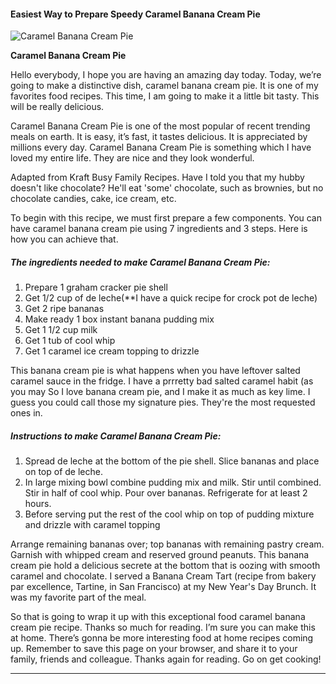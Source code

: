             

#### Easiest Way to Prepare Speedy Caramel Banana Cream Pie

![Caramel Banana Cream Pie](https://img-global.cpcdn.com/recipes/5604993938751488/751x532cq70/caramel-banana-cream-pie-recipe-main-photo.jpg)

**Caramel Banana Cream Pie**

Hello everybody, I hope you are having an amazing day today. Today, we’re going to make a distinctive dish, caramel banana cream pie. It is one of my favorites food recipes. This time, I am going to make it a little bit tasty. This will be really delicious.

Caramel Banana Cream Pie is one of the most popular of recent trending meals on earth. It is easy, it’s fast, it tastes delicious. It is appreciated by millions every day. Caramel Banana Cream Pie is something which I have loved my entire life. They are nice and they look wonderful.

Adapted from Kraft Busy Family Recipes. Have I told you that my hubby doesn't like chocolate? He'll eat 'some' chocolate, such as brownies, but no chocolate candies, cake, ice cream, etc.

To begin with this recipe, we must first prepare a few components. You can have caramel banana cream pie using 7 ingredients and 3 steps. Here is how you can achieve that.

##### The ingredients needed to make Caramel Banana Cream Pie:

1.  Prepare 1 graham cracker pie shell
2.  Get 1/2 cup of de leche(\*\*I have a quick recipe for crock pot de leche)
3.  Get 2 ripe bananas
4.  Make ready 1 box instant banana pudding mix
5.  Get 1 1/2 cup milk
6.  Get 1 tub of cool whip
7.  Get 1 caramel ice cream topping to drizzle

This banana cream pie is what happens when you have leftover salted caramel sauce in the fridge. I have a prrretty bad salted caramel habit (as you may So I love banana cream pie, and I make it as much as key lime. I guess you could call those my signature pies. They're the most requested ones in.

##### Instructions to make Caramel Banana Cream Pie:

1.  Spread de leche at the bottom of the pie shell. Slice bananas and place on top of de leche.
2.  In large mixing bowl combine pudding mix and milk. Stir until combined. Stir in half of cool whip. Pour over bananas. Refrigerate for at least 2 hours.
3.  Before serving put the rest of the cool whip on top of pudding mixture and drizzle with caramel topping

Arrange remaining bananas over; top bananas with remaining pastry cream. Garnish with whipped cream and reserved ground peanuts. This banana cream pie hold a delicious secrete at the bottom that is oozing with smooth caramel and chocolate. I served a Banana Cream Tart (recipe from bakery par excellence, Tartine, in San Francisco) at my New Year's Day Brunch. It was my favorite part of the meal.

So that is going to wrap it up with this exceptional food caramel banana cream pie recipe. Thanks so much for reading. I’m sure you can make this at home. There’s gonna be more interesting food at home recipes coming up. Remember to save this page on your browser, and share it to your family, friends and colleague. Thanks again for reading. Go on get cooking!

* * *